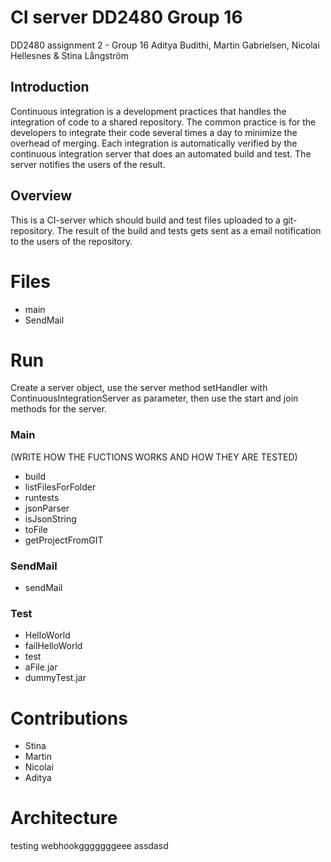 # CI server DD2480 Group 16

DD2480 assignment 2 - Group 16 Aditya Budithi, Martin Gabrielsen, Nicolai Hellesnes & Stina Långström

## Introduction

Continuous integration is a development practices that handles the integration of code to a shared repository. The common practice is for the developers to integrate their code several times a day to minimize the overhead of merging. Each integration is automatically verified by the continuous integration server that does an automated build and test. The server notifies the users of the result.

## Overview

This is a CI-server which should build and test files uploaded to a git-repository. The result of the build and tests gets sent as a email notification to the users of the repository.

# Files

 - main
 - SendMail

# Run

Create a server object, use the server method setHandler with ContinuousIntegrationServer as parameter, then use the start and join methods for the server.

### Main

(WRITE HOW THE FUCTIONS WORKS AND HOW THEY ARE TESTED)
- build
- listFilesForFolder
- runtests
- jsonParser
- isJsonString
- toFile
- getProjectFromGIT

### SendMail

- sendMail

### Test

- HelloWorld
- failHelloWorld
- test
- aFile.jar
- dummyTest.jar

# Contributions

 - Stina
 - Martin 
 - Nicolai
 - Aditya

# Architecture
testing webhookgggggggeee
assdasd
